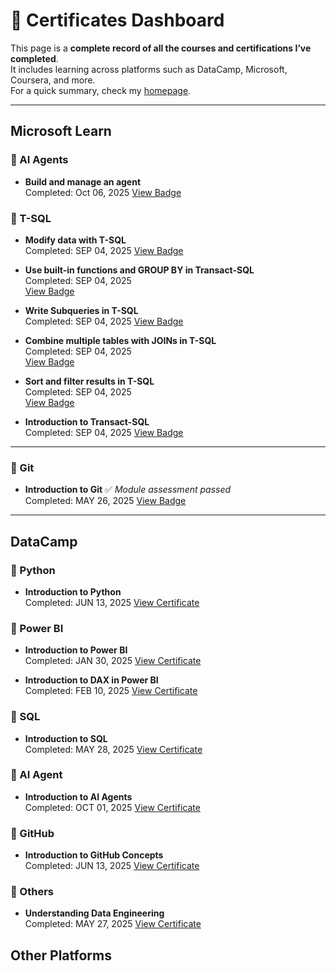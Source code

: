 # 📜 Certificates Dashboard

This page is a **complete record of all the courses and certifications I’ve completed**.  
It includes learning across platforms such as DataCamp, Microsoft, Coursera, and more.  
For a quick summary, check my [homepage](index.md).

---

## Microsoft Learn

### 🔹 AI Agents
- **Build and manage an agent**  
  Completed: Oct 06, 2025
  [View Badge](https://learn.microsoft.com/api/achievements/share/en-gb/Crystal-3070/B9TLW35D?sharingId=2F302E09746A9BD0)

### 🔹 T-SQL
- **Modify data with T-SQL**  
  Completed: SEP 04, 2025
  [View Badge](https://learn.microsoft.com/api/achievements/share/en-us/Crystal-3070/VJAXSJKM?sharingId=2F302E09746A9BD0)

- **Use built-in functions and GROUP BY in Transact-SQL**  
  Completed: SEP 04, 2025  
  [View Badge](https://learn.microsoft.com/api/achievements/share/en-us/Crystal-3070/8Z9GVZFW?sharingId=2F302E09746A9BD0)

- **Write Subqueries in T-SQL**  
  Completed: SEP 04, 2025 
  [View Badge](https://learn.microsoft.com/api/achievements/share/en-us/Crystal-3070/ZBYNJBV2?sharingId=2F302E09746A9BD0)

- **Combine multiple tables with JOINs in T-SQL**  
  Completed: SEP 04, 2025  
  [View Badge](https://learn.microsoft.com/api/achievements/share/en-us/Crystal-3070/9YLTAXGU?sharingId=2F302E09746A9BD0)

- **Sort and filter results in T-SQL**  
  Completed: SEP 04, 2025  
  [View Badge](https://learn.microsoft.com/api/achievements/share/en-us/Crystal-3070/8Z9GV79W?sharingId=2F302E09746A9BD0)

- **Introduction to Transact-SQL**  
  Completed: SEP 04, 2025
  [View Badge](https://learn.microsoft.com/api/achievements/share/en-us/Crystal-3070/URGS7YS3?sharingId=2F302E09746A9BD0)

---

### 🔹 Git
- **Introduction to Git** ✅ *Module assessment passed*  
  Completed: MAY 26, 2025
  [View Badge](https://learn.microsoft.com/api/achievements/share/en-us/Crystal-3070/BCH6LA8D?sharingId=2F302E09746A9BD0)

---

## DataCamp

### 🔹 Python

- **Introduction to Python**  
  Completed: JUN 13, 2025
  [View Certificate](https://www.datacamp.com/completed/statement-of-accomplishment/course/ddfac39325a8b06eeb762360fcf0d2929e4f1ebf)

### 🔹 Power BI

- **Introduction to Power BI**  
  Completed: JAN 30, 2025
  [View Certificate](https://www.datacamp.com/completed/statement-of-accomplishment/course/f49ca8d394d76c101892693c6762ea668b9403ee)
  
- **Introduction to DAX in Power BI**  
  Completed: FEB 10, 2025
  [View Certificate](https://www.datacamp.com/completed/statement-of-accomplishment/course/b75fcdd9d36dc840f66728ea326fb88e4928ffbb)

### 🔹 SQL

- **Introduction to SQL**  
  Completed: MAY 28, 2025
  [View Certificate](https://www.datacamp.com/completed/statement-of-accomplishment/course/c3ee00a62366c552b49a121c4cc684a0230e0abd)


### 🔹 AI Agent
- **Introduction to AI Agents**  
  Completed: OCT 01, 2025
  [View Certificate](https://www.datacamp.com/completed/statement-of-accomplishment/course/cb73ce7eb8e47644bad3416bb2f383e9efb5c19b)

### 🔹 GitHub

- **Introduction to GitHub Concepts**  
  Completed: JUN 13, 2025
  [View Certificate](https://www.datacamp.com/completed/statement-of-accomplishment/course/f2f712d27f5141c6192a4e490bebfbfaa18102ed)
  
### 🔹 Others

- **Understanding Data Engineering**  
  Completed: MAY 27, 2025
  [View Certificate](https://www.datacamp.com/completed/statement-of-accomplishment/course/1751df2f7f62a74725c1056188a9197213e08f2f)


## Other Platforms
 
